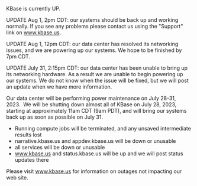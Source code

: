KBase is currently UP.

UPDATE Aug 1, 2pm CDT: our systems should be back up and working normally.  If you see any problems please contact us using the "Support" link on www.kbase.us.

UPDATE Aug 1, 12pm CDT: our data center has resolved its networking issues, and we are powering up our systems.  We hope to be finished by 7pm CDT.

UPDATE July 31, 2:15pm CDT: our data center has been unable to bring up its networking hardware.  As a result we are unable to begin powering up our systems.  We do not know when the issue will be fixed, but we will post an update when we have more information.

Our data center will be performing power maintenance on July 28-31, 2023.  We will be shutting down almost all of KBase on July 28, 2023, starting at approximately 11am CDT (9am PDT), and will bring our systems back up as soon as possible on July 31.

* Running compute jobs will be terminated, and any unsaved intermediate results lost
* narrative.kbase.us and appdev.kbase.us will be down or unusable
* all services will be down or unusable
* www.kbase.us and status.kbase.us will be up and we will post status updates there

Please visit <a href="https://www.kbase.us">www.kbase.us</a> for information on outages not impacting our web site.
